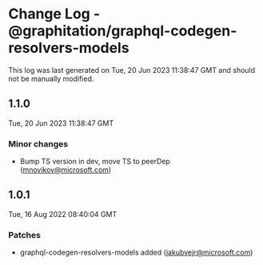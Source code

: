 # Change Log - @graphitation/graphql-codegen-resolvers-models

This log was last generated on Tue, 20 Jun 2023 11:38:47 GMT and should not be manually modified.

<!-- Start content -->

## 1.1.0

Tue, 20 Jun 2023 11:38:47 GMT

### Minor changes

- Bump TS version in dev, move TS to peerDep (mnovikov@microsoft.com)

## 1.0.1

Tue, 16 Aug 2022 08:40:04 GMT

### Patches

- graphql-codegen-resolvers-models added (jakubvejr@microsoft.com)
